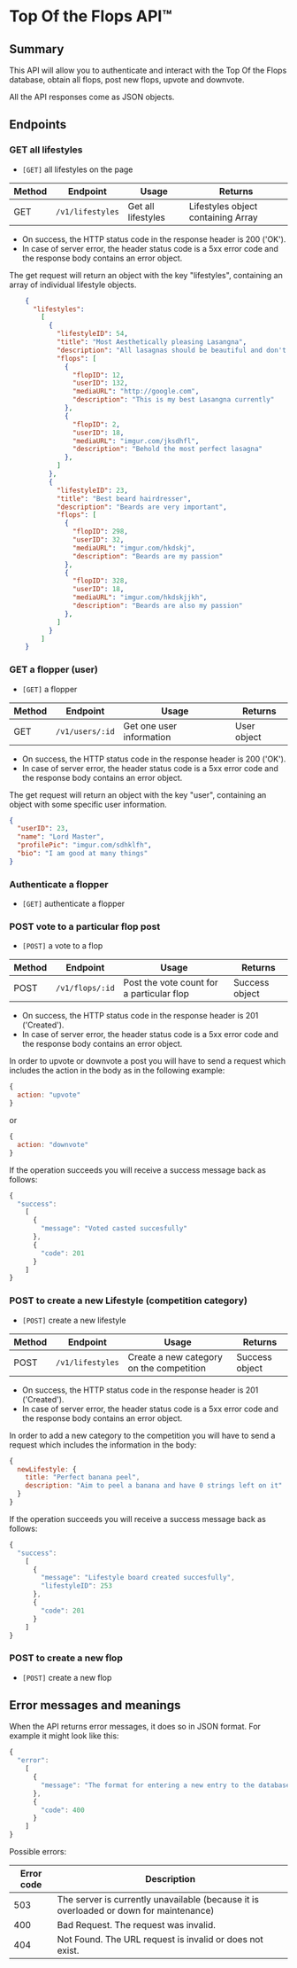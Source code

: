 # Top Of the Flops API™

## Summary

This API will allow you to authenticate and interact with the Top Of the Flops database, obtain all flops, post new flops, upvote and downvote.

All the API responses come as JSON objects.

## Endpoints

### GET all lifestyles

- `[GET]` all lifestyles on the page

| Method | Endpoint | Usage | Returns |
| ------ | -------- | ----- | ------- |
| GET    | `/v1/lifestyles` | Get all lifestyles | Lifestyles object containing Array |

* On success, the HTTP status code in the response header is 200 ('OK').  
* In case of server error, the header status code is a 5xx error code and the response body contains an error object.  

The get request will return an object with the key "lifestyles", containing an array of individual lifestyle objects.


```Json
    {
      "lifestyles":
        [
          {
            "lifestyleID": 54,
            "title": "Most Aesthetically pleasing Lasangna",
            "description": "All lasagnas should be beautiful and don't fall in on themselves",
            "flops": [
              {
                "flopID": 12,
                "userID": 132,
                "mediaURL": "http://google.com",
                "description": "This is my best Lasangna currently"
              },
              {
                "flopID": 2,
                "userID": 18,
                "mediaURL": "imgur.com/jksdhfl",
                "description": "Behold the most perfect lasagna"
              },
            ]
          },
          {
            "lifestyleID": 23,
            "title": "Best beard hairdresser",
            "description": "Beards are very important",
            "flops": [
              {
                "flopID": 298,
                "userID": 32,
                "mediaURL": "imgur.com/hkdskj",
                "description": "Beards are my passion"
              },
              {
                "flopID": 328,
                "userID": 18,
                "mediaURL": "imgur.com/hkdskjjkh",
                "description": "Beards are also my passion"
              },
            ]
          }
        ]
    }
```

### GET a flopper (user)

- `[GET]` a flopper

| Method | Endpoint | Usage | Returns |
| ------ | -------- | ----- | ------- |
| GET    | `/v1/users/:id` | Get one user information | User object |

* On success, the HTTP status code in the response header is 200 ('OK').  
* In case of server error, the header status code is a 5xx error code and the response body contains an error object.  

The get request will return an object with the key "user", containing an object with some specific user information.

```JSON
{
  "userID": 23,
  "name": "Lord Master",
  "profilePic": "imgur.com/sdhklfh",
  "bio": "I am good at many things"
}
```

### Authenticate a flopper

- `[GET]` authenticate a flopper

### POST vote to a particular flop post

- `[POST]` a vote to a flop

| Method | Endpoint | Usage | Returns |
| ------ | -------- | ----- | ------- |
| POST    | `/v1/flops/:id` | Post the vote count for a particular flop | Success object |

* On success, the HTTP status code in the response header is 201 ('Created').  
* In case of server error, the header status code is a 5xx error code and the response body contains an error object.  

In order to upvote or downvote a post you will have to send a request which includes the action in the body as in the following example:

```javascript
{
  action: "upvote"
}
```
or
```javascript
{
  action: "downvote"
}
```

If the operation succeeds you will receive a success message back as follows:

```js
{
  "success":
    [
      {
        "message": "Voted casted succesfully"
      },
      {
        "code": 201
      }
    ]
}
```


### POST to create a new Lifestyle (competition category)

- `[POST]` create a new lifestyle

| Method | Endpoint | Usage | Returns |
| ------ | -------- | ----- | ------- |
| POST    | `/v1/lifestyles` | Create a new category on the competition | Success object |

* On success, the HTTP status code in the response header is 201 ('Created').  
* In case of server error, the header status code is a 5xx error code and the response body contains an error object.

In order to add a new category to the competition you will have to send a request which includes the information in the body:

```javascript
{
  newLifestyle: {
    title: "Perfect banana peel",
    description: "Aim to peel a banana and have 0 strings left on it"
  }
}
```

If the operation succeeds you will receive a success message back as follows:

```js
{
  "success":
    [
      {
        "message": "Lifestyle board created succesfully",
        "lifestyleID": 253
      },
      {
        "code": 201
      }
    ]
}
```

### POST to create a new flop

- `[POST]` create a new flop


<!-- - `[DELETE]` a flop by id -->


## Error messages and meanings

When the API returns error messages, it does so in JSON format. For example it might look like this:

```js
{
  "error":
    [
      {
        "message": "The format for entering a new entry to the database is not correct, please find the correct format on out documentation and try again",
      },
      {
        "code": 400
      }
    ]
}
```

Possible errors:

Error code | Description
-----------|----------------------------------------------
503        | The server is currently unavailable (because it is overloaded or down for maintenance)
400        | Bad Request. The request was invalid.
404        | Not Found. The URL request is invalid or does not exist.
